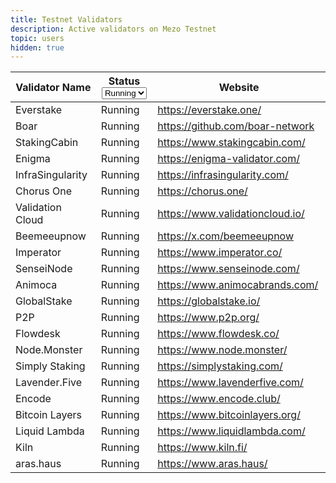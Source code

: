 ```yaml
---
title: Testnet Validators
description: Active validators on Mezo Testnet
topic: users
hidden: true
---
```


<table>
  <thead>
    <tr>
      <th width="242">Validator Name</th>
      <th width="130">
        Status<select>
          <option value="kho2A8rahGbq" label="Running" color="blue"></option>
        </select>
      </th>
      <th width="340" data-type="content-ref">Website</th>
    </tr>
  </thead>
  <tbody>
    <tr>
      <td>Everstake</td>
      <td><span data-option="kho2A8rahGbq">Running</span></td>
      <td><a href="https://everstake.one/">https://everstake.one/</a></td>
    </tr>
    <tr>
      <td>Boar</td>
      <td><span data-option="kho2A8rahGbq">Running</span></td>
      <td>
        <a href="https://github.com/boar-network"
          >https://github.com/boar-network</a
        >
      </td>
    </tr>
    <tr>
      <td>StakingCabin</td>
      <td><span data-option="kho2A8rahGbq">Running</span></td>
      <td>
        <a href="https://www.stakingcabin.com/"
          >https://www.stakingcabin.com/</a
        >
      </td>
    </tr>
    <tr>
      <td>Enigma</td>
      <td><span data-option="kho2A8rahGbq">Running</span></td>
      <td>
        <a href="https://enigma-validator.com/"
          >https://enigma-validator.com/</a
        >
      </td>
    </tr>
    <tr>
      <td>InfraSingularity</td>
      <td><span data-option="kho2A8rahGbq">Running</span></td>
      <td>
        <a href="https://infrasingularity.com/"
          >https://infrasingularity.com/</a
        >
      </td>
    </tr>
    <tr>
      <td>Chorus One</td>
      <td><span data-option="kho2A8rahGbq">Running</span></td>
      <td><a href="https://chorus.one/">https://chorus.one/</a></td>
    </tr>
    <tr>
      <td>Validation Cloud</td>
      <td><span data-option="kho2A8rahGbq">Running</span></td>
      <td>
        <a href="https://www.validationcloud.io/"
          >https://www.validationcloud.io/</a
        >
      </td>
    </tr>
    <tr>
      <td>Beemeeupnow</td>
      <td><span data-option="kho2A8rahGbq">Running</span></td>
      <td><a href="https://x.com/beemeeupnow">https://x.com/beemeeupnow</a></td>
    </tr>
    <tr>
      <td>Imperator</td>
      <td><span data-option="kho2A8rahGbq">Running</span></td>
      <td><a href="https://www.imperator.co/">https://www.imperator.co/</a></td>
    </tr>
    <tr>
      <td>SenseiNode</td>
      <td><span data-option="kho2A8rahGbq">Running</span></td>
      <td>
        <a href="https://www.senseinode.com/">https://www.senseinode.com/</a>
      </td>
    </tr>
    <tr>
      <td>Animoca</td>
      <td><span data-option="kho2A8rahGbq">Running</span></td>
      <td>
        <a href="https://www.animocabrands.com/"
          >https://www.animocabrands.com/</a
        >
      </td>
    </tr>
    <tr>
      <td>GlobalStake</td>
      <td><span data-option="kho2A8rahGbq">Running</span></td>
      <td><a href="https://globalstake.io/">https://globalstake.io/</a></td>
    </tr>
    <tr>
      <td>P2P</td>
      <td><span data-option="kho2A8rahGbq">Running</span></td>
      <td><a href="https://www.p2p.org/">https://www.p2p.org/</a></td>
    </tr>
    <tr>
      <td>Flowdesk</td>
      <td><span data-option="kho2A8rahGbq">Running</span></td>
      <td><a href="https://www.flowdesk.co/">https://www.flowdesk.co/</a></td>
    </tr>
    <tr>
      <td>Node.Monster</td>
      <td><span data-option="kho2A8rahGbq">Running</span></td>
      <td><a href="https://www.node.monster/">https://www.node.monster/</a></td>
    </tr>
    <tr>
      <td>Simply Staking</td>
      <td><span data-option="kho2A8rahGbq">Running</span></td>
      <td>
        <a href="https://simplystaking.com/">https://simplystaking.com/</a>
      </td>
    </tr>
    <tr>
      <td>Lavender.Five</td>
      <td><span data-option="kho2A8rahGbq">Running</span></td>
      <td>
        <a href="https://www.lavenderfive.com/"
          >https://www.lavenderfive.com/</a
        >
      </td>
    </tr>
    <tr>
      <td>Encode</td>
      <td><span data-option="kho2A8rahGbq">Running</span></td>
      <td><a href="https://www.encode.club/">https://www.encode.club/</a></td>
    </tr>
    <tr>
      <td>Bitcoin Layers</td>
      <td><span data-option="kho2A8rahGbq">Running</span></td>
      <td>
        <a href="https://www.bitcoinlayers.org/"
          >https://www.bitcoinlayers.org/</a
        >
      </td>
    </tr>
    <tr>
      <td>Liquid Lambda</td>
      <td><span data-option="kho2A8rahGbq">Running</span></td>
      <td>
        <a href="https://www.liquidlambda.com/"
          >https://www.liquidlambda.com/</a
        >
      </td>
    </tr>
    <tr>
      <td>Kiln</td>
      <td><span data-option="kho2A8rahGbq">Running</span></td>
      <td>
        <a href="https://www.kiln.fi/"
          >https://www.kiln.fi/</a
        >
      </td>
    </tr>
    <tr>
      <td>aras.haus</td>
      <td><span data-option="kho2A8rahGbq">Running</span></td>
      <td>
        <a href="https://www.aras.haus/"
          >https://www.aras.haus/</a
        >
      </td>
    </tr>
  </tbody>
</table>
